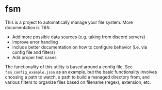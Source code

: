 # fsm
This is a project to automatically manage your file system. More documentation is TBA:
- Add more possible data sources (e.g. taking from discord servers)
- Improve error handling
- Include better documentation on how to configure behavior (i.e. via config file and filters)
- Add proper test cases

The functionality of this utility is based around a config file. See `fsm_config_example.json` as an example, but the basic functionality involves choosing a path to watch, a path to build a managed directory from, and various filters to organize files based on filename (regex), extension, etc.